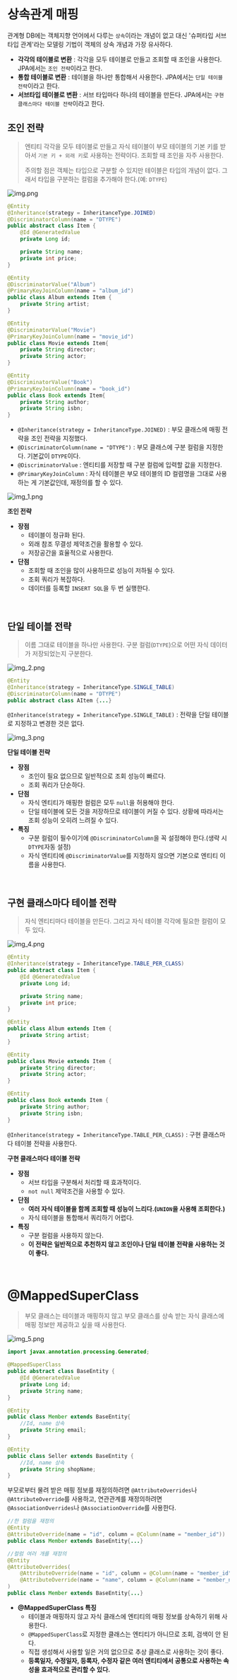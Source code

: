 # 상속관계 매핑
관계형 DB에는 객체지향 언어에서 다루는 `상속`이라는 개념이 없고 대신 '슈퍼타입 서브타입 관계'라는 모델링 기법이 객체의 상속 개념과 가장 유사하다.

- **각각의 테이블로 변환** : 각각을 모두 테이블로 만들고 조회할 때 조인을 사용한다. JPA에서는 `조인 전략`이라고 한다.
- **통합 테이블로 변환** : 테이블을 하나만 통합해서 사용한다. JPA에서는 `단일 테이블 전략`이라고 한다.
- **서브타입 테이블로 변환** : 서브 타입마다 하나의 테이블을 만든다. JPA에서는 `구현 클래스마다 테이블 전략`이라고 한다.

## 조인 전략
> 엔티티 각각을 모두 테이블로 만들고 자식 테이블이 부모 테이블의 기본 키를 받아서 `기본 키 + 외래 키`로 사용하는 전략이다. 조회할 때 조인을 자주 사용한다.
> 
> 주의할 점은 객체는 타입으로 구분할 수 있지만 테이블은 타입의 개념이 없다. 그래서 타입을 구분하는 컬럼을 추가해야 한다.(예: `DTYPE`)

![img.png](image/img.png)

```java
@Entity
@Inheritance(strategy = InheritanceType.JOINED)
@DiscriminatorColumn(name = "DTYPE")
public abstract class Item {
    @Id @GeneratedValue
    private Long id;

    private String name;
    private int price;
}

@Entity
@DiscriminatorValue("Album")
@PrimaryKeyJoinColumn(name = "album_id")
public class Album extends Item {
    private String artist;
}

@Entity
@DiscriminatorValue("Movie")
@PrimaryKeyJoinColumn(name = "movie_id")
public class Movie extends Item{
    private String director;
    private String actor;
}

@Entity
@DiscriminatorValue("Book")
@PrimaryKeyJoinColumn(name = "book_id")
public class Book extends Item{
    private String author;
    private String isbn;
}
```
- `@Inheritance(strategy = InheritanceType.JOINED)` : 부모 클래스에 매핑 전략을 조인 전략을 지정했다.
- `@DiscriminatorColumn(name = "DTYPE")` : 부모 클래스에 구분 컬럼을 지정한다. 기본값이 `DTYPE`이다.
- `@DiscriminatorValue` : 엔티티를 저장할 때 구분 컬럼에 입력할 값을 지정한다.
- `@PrimaryKeyJoinColumn` : 자식 테이블은 부모 테이블의 ID 컬렴명을 그대로 사용하는 게 기본값인데, 재정의를 할 수 있다.

![img_1.png](image/img_1.png)

**조인 전략**
- **장점**
  - 테이블이 정규화 된다.
  - 외래 참조 무결성 제약조건을 활용할 수 있다.
  - 저장공간을 효율적으로 사용한다.
- **단점**
  - 조회할 때 조인을 많이 사용하므로 성능이 저하될 수 있다.
  - 조회 쿼리가 복잡하다.
  - 데이터를 등록할 `INSERT SQL`을 두 번 실행한다.

<br>

## 단일 테이블 전략
> 이름 그대로 테이블을 하나만 사용한다. 구분 컬럼(`DTYPE`)으로 어떤 자식 데이터가 저장되었는지 구분한다.

![img_2.png](image/img_2.png)

```java
@Entity
@Inheritance(strategy = InheritanceType.SINGLE_TABLE)
@DiscriminatorColumn(name = "DTYPE")
public abstract class AItem {...}
```
`@Inheritance(strategy = InheritanceType.SINGLE_TABLE)` : 전략을 단일 테이블로 지정하고 변경한 것은 없다.

![img_3.png](image/img_3.png)

**단일 테이블 전략**
- **장점**
  - 조인이 필요 없으므로 일반적으로 조회 성능이 빠르다.
  - 조회 쿼리가 단순하다.
- **단점**
  - 자식 엔티티가 매핑한 컬럼은 모두 `null`을 허용해야 한다.
  - 단일 테이블에 모든 것을 저장하므로 테이블이 커질 수 있다. 상황에 따라서는 조회 성능이 오히려 느려질 수 있다.
- **특징**
  - 구분 컬럼이 필수이기에 `@DiscriminatorColumn`을 꼭 설정해야 한다.(생략 시 `DTYPE`자동 설정)
  - 자식 엔티티에 `@DiscriminatorValue`를 지정하지 않으면 기본으로 엔티티 이름을 사용한다.

<br>

## 구현 클래스마다 테이블 전략
> 자식 엔티티마다 테이블을 만든다. 그리고 자식 테이블 각각에 필요한 컬럼이 모두 있다.

![img_4.png](image/img_4.png)

```java
@Entity
@Inheritance(strategy = InheritanceType.TABLE_PER_CLASS)
public abstract class Item {
    @Id @GeneratedValue
    private Long id;

    private String name;
    private int price;
}

@Entity
public class Album extends Item {
    private String artist;
}

@Entity
public class Movie extends Item {
    private String director;
    private String actor;
}

@Entity
public class Book extends Item {
    private String author;
    private String isbn;
}
```
`@Inheritance(strategy = InheritanceType.TABLE_PER_CLASS)` : 구현 클래스마다 테이블 전략을 사용한다.

**구현 클래스마다 테이블 전략**
- **장점**
  - 서브 타입을 구분해서 처리할 때 효과적이다.
  - `not null` 제약조건을 사용할 수 있다.
- **단점**
  - **여러 자식 테이블을 함께 조회할 때 성능이 느리다.(`UNION`을 사용해 조회한다.)**
  - 자식 테이블을 통합해서 쿼리하기 어렵다.
- **특징**
  - 구분 컬럼을 사용하지 않는다.
  - **이 전략은 일반적으로 추천하지 않고 조인이나 단일 테이블 전략을 사용하는 것이 좋다.**

<br>

# @MappedSuperClass
> 부모 클래스는 테이블과 매핑하지 않고 부모 클래스를 상속 받는 자식 클래스에 매핑 정보만 제공하고 싶을 때 사용한다.

![img_5.png](image/img_5.png)

```java
import javax.annotation.processing.Generated;

@MappedSuperClass
public abstract class BaseEntity {
    @Id @GeneratedValue
    private Long id;
    private String name;
}

@Entity
public class Member extends BaseEntity{
    //Id, name 상속
    private String email;
}

@Entity
public class Seller extends BaseEntity {
    //Id, name 상속
    private String shopName;
}
```

부모로부터 물려 받은 매핑 정보를 재정의하려면 `@AttributeOverrides`나 `@AttributeOverride`를 사용하고, 연관관계를 재정의하려면 `@AssociationOverrides`나 `@AssociationOverride`를 사용한다.
```java
//한 컬럼을 재정의
@Entity
@AttributeOverride(name = "id", column = @Column(name = "member_id"))
public class Member extends BaseEntity{...}

//컬럼 여러 개를 재정의
@Entity
@AttributeOverrides(
    @AttributeOverride(name = "id", column = @Column(name = "member_id"))
    @AttributeOverride(name = "name", column = @Column(name = "member_name"))
)
public class Member extends BaseEntity{...}
```

- **@MappedSuperClass 특징**
  - 테이블과 매핑하지 않고 자식 클래스에 엔티티의 매핑 정보를 상속하기 위해 사용한다.
  - `@MappedSuperClass`로 지정한 클래스는 엔티티가 아니므로 조회, 검색이 안 된다.
  - 직접 생성해서 사용할 일은 거의 없으므로 추상 클래스로 사용하는 것이 좋다.
  - **등록일자, 수정일자, 등록자, 수정자 같은 여러 엔티티에서 공통으로 사용하는 속성을 효과적으로 관리할 수 있다.**